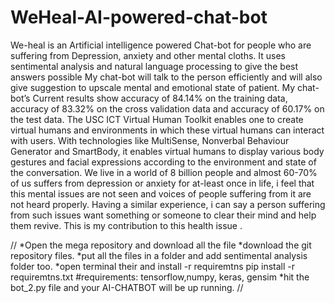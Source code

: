 # WeHeal-AI-powered-chat-bot
We-heal is an Artificial intelligence powered Chat-bot for people who are suffering from Depression, anxiety and other mental cloths. It uses sentimental analysis and natural language processing to give the best answers possible My chat-bot will talk to the person efficiently and will also give suggestion to upscale mental and emotional state of patient. My chat-bot’s Current results show accuracy of 84.14% on the training data, accuracy of 83.32% on the cross validation data and accuracy of 60.17% on the test data. The USC ICT Virtual Human Toolkit enables one to create virtual humans and environments in which these virtual humans can interact with users. With technologies like MultiSense, Nonverbal Behaviour Generator and SmartBody, it enables virtual humans to display various body gestures and facial expressions according to the environment and state of the conversation. We live in a world of 8 billion people and almost 60-70% of us suffers from depression or anxiety for at-least once in life, i feel that this mental issues are not seen and voices of people suffering from it are not heard properly. Having a similar experience, i can say a person suffering from such issues want something or someone to clear their mind and help them revive. This is my contribution to this health issue . 

//
*Open the mega repository and download all the file 
*download the git repository files.
*put all the files in a folder and add sentimental analysis folder too.
*open terminal their and install -r requiremtns
pip install -r requiremtns.txt
#requirements: tensorflow,numpy, keras, gensim
*hit the bot_2.py file and your AI-CHATBOT will be up running.
//
